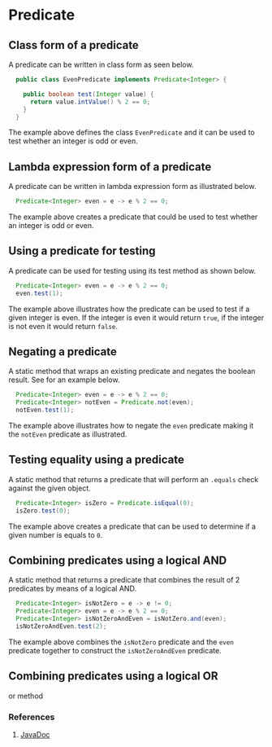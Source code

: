 # Predicate

## Class form of a predicate

A predicate can be written in class form as seen below.

```java
  public class EvenPredicate implements Predicate<Integer> {

    public boolean test(Integer value) {
      return value.intValue() % 2 == 0;
    }
  }
```

The example above defines the class `EvenPredicate` and it can be used to test whether an integer is odd or even.

## Lambda expression form of a predicate

A predicate can be written in lambda expression form as illustrated below.

```java
  Predicate<Integer> even = e -> e % 2 == 0;
```

The example above creates a predicate that could be used to test whether an integer is odd or even.

## Using a predicate for testing

A predicate can be used for testing using its test method as shown below.

```java
  Predicate<Integer> even = e -> e % 2 == 0;
  even.test(1);
```

The example above illustrates how the predicate can be used to test if a given integer is even. If the integer is even it would return `true`, if the integer is not even it would return `false`.

## Negating a predicate

A static method that wraps an existing predicate and negates the boolean result. See for an example below.

```java
  Predicate<Integer> even = e -> e % 2 == 0;
  Predicate<Integer> notEven = Predicate.not(even);
  notEven.test(1);
```

The example above illustrates how to negate the `even` predicate making it the `notEven` predicate as illustrated.

## Testing equality using a predicate

A static method that returns a predicate that will perform an `.equals` check against the given object.

```java
  Predicate<Integer> isZero = Predicate.isEqual(0);
  isZero.test(0);
```

The example above creates a predicate that can be used to determine if a given number is equals to `0`.

## Combining predicates using a logical AND

A static method that returns a predicate that combines the result of 2 predicates by means of a logical AND.

```java
  Predicate<Integer> isNotZero = e -> e != 0;
  Predicate<Integer> even = e -> e % 2 == 0;
  Predicate<Integer> isNotZeroAndEven = isNotZero.and(even);
  isNotZeroAndEven.test(2);
```

The example above combines the `isNotZero` predicate and the `even` predicate together to construct the `isNotZeroAndEven` predicate.

## Combining predicates using a logical OR

or method

### References

1. [JavaDoc](https://docs.oracle.com/en/java/javase/16/docs/api/java.base/java/util/function/Predicate.html)
